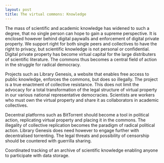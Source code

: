 ```yaml
---
layout: post
title: The virtual commons: Knowledge
---
```


The mass of scientific and academic knowledge has widened to such a degree, that no single person can hope to gain a supreme perspective. It is enclosed however behind digital paywalls and enforcement of digital private property. We support right for both single peers and collectives to have the right to privacy, but scientific knowledge is not personal or confidential. Digital private property has become virtual capital for the large distributers of scientific literature. The commons thus becomes a central field of action in the struggle for radical democracy.

Projects such as Library Genesis, a website that enables free access to public knowledge, enforces the commons, but does so illegally. The project is a true enactment of collective resistance. This does not limit the advocacy for a total transformation of the legal structure of virtual property in our various national representative democracies. Scientists are workers who must own the virtual property and share it as collaborators in academic collectives.

Decentral platforms such as BitTorrent should become a tool in political action, replicating virtual property and placing it in the commons. The illegality of collective replication becomes the paradigm of radical political action. Library Genesis does need however to engage further with decentralised torrenting. The legal threats and possibility of censorship should be countered with guerrilla sharing.

Coordinated tracking of an archive of scientific knowledge enabling anyone to participate with data storage.
